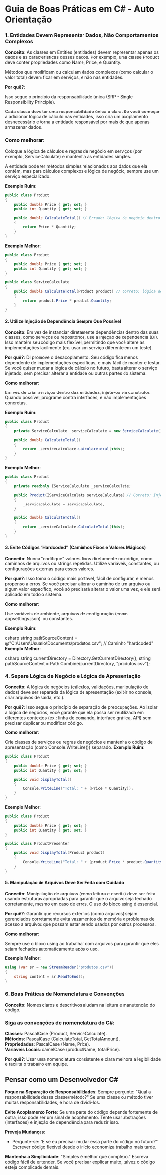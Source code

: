 # Guia de Boas Práticas em C# - Auto Orientação

### 1. Entidades Devem Representar Dados, Não Comportamentos Complexos

**Conceito**: As classes em Entities (entidades) devem representar apenas os dados e as características desses dados. Por exemplo, uma classe Product deve conter propriedades como Name, Price, e Quantity. 

Métodos que modificam ou calculam dados complexos (como calcular o valor total) devem ficar em serviços, e não nas entidades.

**Por quê?**: 

Isso segue o princípio da responsabilidade única (SRP - Single Responsibility Principle). 

Cada classe deve ter uma responsabilidade única e clara. Se você começar a adicionar lógica de cálculo nas entidades, isso cria um acoplamento desnecessário e torna a entidade responsável por mais do que apenas armazenar dados.

### Como melhorar:

Coloque a lógica de cálculos e regras de negócio em serviços (por exemplo, ServiceCalculate) e mantenha as entidades simples.

A entidade pode ter métodos simples relacionados aos dados que ela contém, mas para cálculos complexos e lógica de negócio, sempre use um serviço especializado.

**Exemplo Ruim**:

```csharp
public class Product
{
    public double Price { get; set; }
    public int Quantity { get; set; }

    public double CalculateTotal() // Errado: lógica de negócio dentro da entidade
    {
        return Price * Quantity;
    }
}

```
**Exemplo Melhor**:

```csharp
public class Product
{
    public double Price { get; set; }
    public int Quantity { get; set; }
}

public class ServiceCalculate
{
    public double CalculateTotal(Product product) // Correto: lógica de cálculo separada em um serviço
    {
        return product.Price * product.Quantity;
    }
}
```

#### 2. Utilize Injeção de Dependência Sempre Que Possível

**Conceito**: Em vez de instanciar diretamente dependências dentro das suas classes, como serviços ou repositórios, use a injeção de dependência (DI). Isso mantém seu código mais flexível, permitindo que você altere as implementações facilmente (ex. usar um serviço diferente em um teste).

**Por quê?**: DI promove o desacoplamento. Seu código fica menos dependente de implementações específicas, e mais fácil de manter e testar. Se você quiser mudar a lógica de cálculo no futuro, basta alterar o serviço injetado, sem precisar alterar a entidade ou outras partes do sistema.

**Como melhorar**:

Em vez de criar serviços dentro das entidades, injete-os via construtor.
Quando possível, programe contra interfaces, e não implementações concretas.


**Exemplo Ruim**:

```csharp
public class Product
{
    private ServiceCalculate _serviceCalculate = new ServiceCalculate(); // Errado: instanciando diretamente

    public double CalculateTotal()
    {
        return _serviceCalculate.CalculateTotal(this);
    }
}

```
**Exemplo Melhor**:

```csharp
public class Product
{
    private readonly IServiceCalculate _serviceCalculate;

    public Product(IServiceCalculate serviceCalculate) // Correto: Injeção de dependência via construtor
    {
        _serviceCalculate = serviceCalculate;
    }

    public double CalculateTotal()
    {
        return _serviceCalculate.CalculateTotal(this);
    }
}

```
#### 3. Evite Códigos “Hardcoded” (Caminhos Fixos e Valores Mágicos)

**Conceito**: Nunca "codifique" valores fixos diretamente no código, como caminhos de arquivos ou strings repetidas. Utilize variáveis, constantes, ou configurações externas para esses valores.

**Por quê?**: Isso torna o código mais portável, fácil de configurar, e menos propenso a erros. Se você precisar alterar o caminho de um arquivo ou algum valor específico, você só precisará alterar o valor uma vez, e ele será aplicado em todo o sistema.

**Como melhorar**:

Use variáveis de ambiente, arquivos de configuração (como appsettings.json), ou constantes.

**Exemplo Ruim**:

csharp
string pathSourceContent = @"C:\Users\Usuario\Documents\produtos.csv"; // Caminho "hardcoded"
**Exemplo Melhor**:

csharp
string currentDirectory = Directory.GetCurrentDirectory();
string pathSourceContent = Path.Combine(currentDirectory, "produtos.csv");
### 4. Separe Lógica de Negócio e Lógica de Apresentação
**Conceito**: A lógica de negócios (cálculos, validações, manipulação de dados) deve ser separada da lógica de apresentação (exibir no console, criar arquivos de saída, etc.).

**Por quê?**: Isso segue o princípio de separação de preocupações. Ao isolar a lógica de negócios, você garante que ela possa ser reutilizada em diferentes contextos (ex.: linha de comando, interface gráfica, API) sem precisar duplicar ou modificar código.

**Como melhorar**:

Crie classes de serviços ou regras de negócios e mantenha o código de apresentação (como Console.WriteLine()) separado.
**Exemplo Ruim**:
```csharp
public class Product
{
    public double Price { get; set; }
    public int Quantity { get; set; }

    public void DisplayTotal()
    {
        Console.WriteLine("Total: " + (Price * Quantity));
    }
}
```

**Exemplo Melhor**:

```csharp
public class Product
{
    public double Price { get; set; }
    public int Quantity { get; set; }
}

public class ProductPresenter
{
    public void DisplayTotal(Product product)
    {
        Console.WriteLine("Total: " + (product.Price * product.Quantity));
    }
}
```


#### 5. Manipulação de Arquivos Deve Ser Feita com Cuidado
**Conceito**: Manipulação de arquivos (como leitura e escrita) deve ser feita usando estruturas apropriadas para garantir que o arquivo seja fechado corretamente, mesmo em caso de erros. O uso do bloco using é essencial.

**Por quê?**: Garantir que recursos externos (como arquivos) sejam gerenciados corretamente evita vazamentos de memória e problemas de acesso a arquivos que possam estar sendo usados por outros processos.

**Como melhorar**:

Sempre use o bloco using ao trabalhar com arquivos para garantir que eles sejam fechados automaticamente após o uso.

**Exemplo Melhor**:

```csharp
using (var sr = new StreamReader("produtos.csv"))
{
    string content = sr.ReadToEnd();
}

```

### 6. Boas Práticas de Nomenclatura e Convenções
**Conceito**: Nomes claros e descritivos ajudam na leitura e manutenção do código. 

### Siga as convenções de nomenclatura do C#:

**Classes**: PascalCase (Product, ServiceCalculate).<br/>
**Métodos**: PascalCase (CalculateTotal, GetTotalAmount).<br/>
**Propriedades**: PascalCase (Name, Price).<br/>
**Variáveis Locais**: camelCase (productName, totalPrice).<br/>

**Por quê?**: Usar uma nomenclatura consistente e clara melhora a legibilidade e facilita o trabalho em equipe.<br/>


## Pensar como um Desenvolvedor C#

**Foque na Separação de Responsabilidades**: Sempre pergunte: "Qual a responsabilidade dessa classe/método?" Se uma classe ou método tiver muitas responsabilidades, é hora de dividi-los.<br/>

**Evite Acoplamento Forte**: Se uma parte do código depende fortemente de outra, isso pode ser um sinal de acoplamento. Tente usar abstrações (interfaces) e injeção de dependência para reduzir isso.<br/>

**Preveja Mudanças**: 
-  Pergunte-se: "E se eu precisar mudar essa parte do código no futuro?" Escrever código flexível desde o início economiza trabalho mais tarde.<br/>

**Mantenha a Simplicidade**: "Simples é melhor que complexo." Escreva código fácil de entender. Se você precisar explicar muito, talvez o código esteja complicado demais.